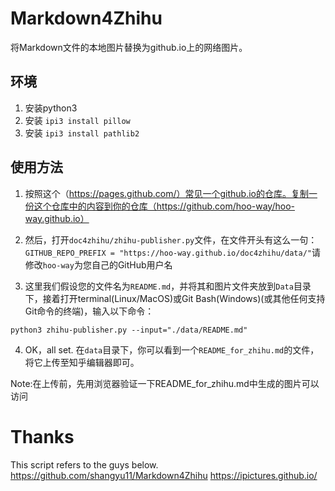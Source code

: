 # Markdown4Zhihu

将Markdown文件的本地图片替换为github.io上的网络图片。

## 环境
1. 安装python3
2. 安装 `ipi3 install pillow `
3. 安装 `ipi3 install pathlib2 `

## 使用方法

1. 按照这个（https://pages.github.com/）常见一个github.io的仓库。复制一份这个仓库中的内容到你的仓库（https://github.com/hoo-way/hoo-way.github.io）

2. 然后，打开`doc4zhihu/zhihu-publisher.py`文件，在文件开头有这么一句：`GITHUB_REPO_PREFIX = "https://hoo-way.github.io/doc4zhihu/data/"`请修改`hoo-way`为您自己的GitHub用户名

3. 这里我们假设您的文件名为`README.md`，并将其和图片文件夹放到`Data`目录下，接着打开terminal(Linux/MacOS)或Git Bash(Windows)(或其他任何支持Git命令的终端)，输入以下命令：

`python3 zhihu-publisher.py --input="./data/README.md"`

4. OK，all set. 在`data`目录下，你可以看到一个`README_for_zhihu.md`的文件，将它上传至知乎编辑器即可。

Note:在上传前，先用浏览器验证一下README_for_zhihu.md中生成的图片可以访问

# Thanks
This script refers to the guys below.
https://github.com/shangyu11/Markdown4Zhihu
https://ipictures.github.io/

